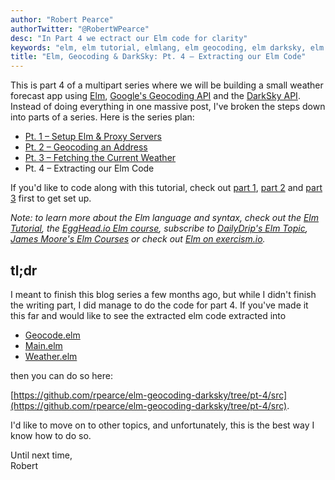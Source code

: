```yaml
---
author: "Robert Pearce"
authorTwitter: "@RobertWPearce"
desc: "In Part 4 we ectract our Elm code for clarity"
keywords: "elm, elm tutorial, elmlang, elm geocoding, elm darksky, elm weather, elm functional programming"
title: "Elm, Geocoding & DarkSky: Pt. 4 – Extracting our Elm Code"
---
```


This is part 4 of a multipart series where we will be building a small weather forecast app using [Elm](http://elm-lang.org/), [Google's Geocoding API](https://developers.google.com/maps/documentation/geocoding/start) and the [DarkSky API](https://darksky.net/dev/). Instead of doing everything in one massive post, I've broken the steps down into parts of a series. Here is the series plan:

* [Pt. 1 – Setup Elm & Proxy Servers](/elm-geocoding-and-darksky-pt-1-setup-elm-and-proxy-servers.html)
* [Pt. 2 – Geocoding an Address](/elm-geocoding-and-darksky-pt-2-geocoding-an-address.html)
* [Pt. 3 – Fetching the Current Weather](/elm-geocoding-and-darksky-pt-3-fetching-the-current-weather.html)
* Pt. 4 – Extracting our Elm Code

If you'd like to code along with this tutorial, check out [part 1](/elm-geocoding-and-darksky-pt-1-setup-elm-and-proxy-servers.html), [part 2](/elm-geocoding-and-darksky-pt-2-fetching-the-current-weather.html) and [part 3](/elm-geocoding-and-darksky-pt-3-fetching-the-current-weather.html) first to get set up.

_Note: to learn more about the Elm language and syntax, check out the [Elm Tutorial](https://www.elm-tutorial.org/en/), the [EggHead.io Elm course](https://egghead.io/courses/start-using-elm-to-build-web-applications), subscribe to [DailyDrip's Elm Topic](https://www.dailydrip.com/topics/elm), [James Moore's Elm Courses](http://courses.knowthen.com) or check out [Elm on exercism.io](http://exercism.io/languages/elm/about)._

## tl;dr
I meant to finish this blog series a few months ago, but while I didn't finish the writing part, I did manage to do the code for part 4.
If you've made it this far and would like to see the extracted elm code extracted into

* [Geocode.elm](https://github.com/rpearce/elm-geocoding-darksky/blob/pt-4/src/Geocode.elm)
* [Main.elm](https://github.com/rpearce/elm-geocoding-darksky/blob/pt-4/src/Main.elm)
* [Weather.elm](https://github.com/rpearce/elm-geocoding-darksky/blob/pt-4/src/Weather.elm)

then you can do so here:

[https://github.com/rpearce/elm-geocoding-darksky/tree/pt-4/src](https://github.com/rpearce/elm-geocoding-darksky/tree/pt-4/src).

I'd like to move on to other topics, and unfortunately, this is the best way I know how to do so.

Until next time,
<br>
Robert

